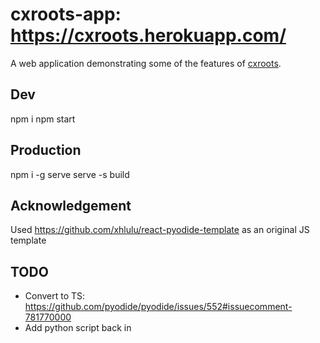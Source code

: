 # cxroots-app: https://cxroots.herokuapp.com/
A web application demonstrating some of the features of [cxroots](https://github.com/rparini/cxroots).

## Dev

npm i
npm start

## Production

npm i -g serve
serve -s build

## Acknowledgement

Used https://github.com/xhlulu/react-pyodide-template as an original JS template

## TODO

- Convert to TS: https://github.com/pyodide/pyodide/issues/552#issuecomment-781770000
- Add python script back in 